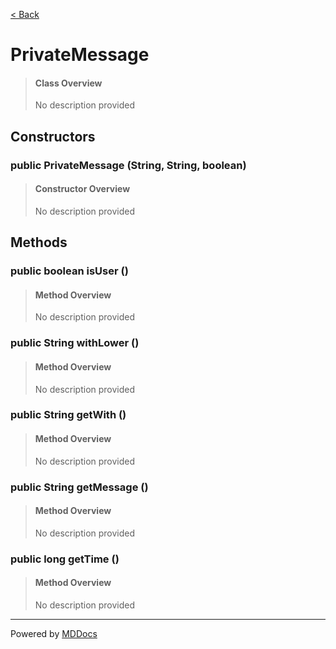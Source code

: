 [< Back](README.md)
# PrivateMessage #
>#### Class Overview ####
>No description provided
## Constructors ##
### public PrivateMessage (String, String, boolean) ###
>#### Constructor Overview ####
>No description provided
>
## Methods ##
### public boolean isUser () ###
>#### Method Overview ####
>No description provided
>
### public String withLower () ###
>#### Method Overview ####
>No description provided
>
### public String getWith () ###
>#### Method Overview ####
>No description provided
>
### public String getMessage () ###
>#### Method Overview ####
>No description provided
>
### public long getTime () ###
>#### Method Overview ####
>No description provided
>

---
Powered by [MDDocs](https://github.com/VRCube/MDDocs)